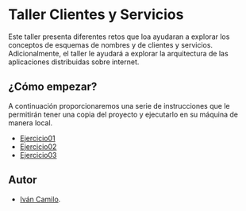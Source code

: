 # Taller Clientes y Servicios

Este taller presenta diferentes retos que loa ayudaran a explorar los conceptos de esquemas de nombres y de clientes y servicios. Adicionalmente, el taller le ayudará a explorar la arquitectura de las aplicaciones distribuidas sobre internet.
    

## **¿Cómo empezar?**
A continuación proporcionaremos  una serie de instrucciones que le permitirán tener una copia del proyecto y ejecutarlo en su máquina de manera local.

* [Ejercicio01](https://github.com/Rincon10/AREP-TALLER03/tree/master/01-UrlApp/README.md)
* [Ejercicio02](https://github.com/Rincon10/AREP-TALLER03/tree/master/02-WebApp/README.md)
* [Ejercicio03](https://github.com/Rincon10/AREP-TALLER03/tree/master/04-Retos/README.md)

## **Autor**

-   [Iván Camilo](https://github.com/Rincon10).